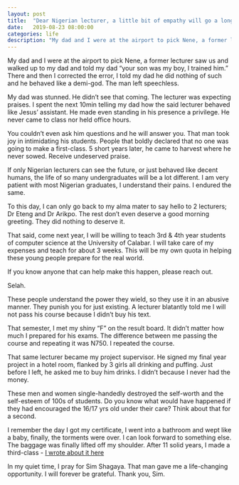 ```yaml
---
layout: post
title:  "Dear Nigerian lecturer, a little bit of empathy will go a long way."
date:   2019-08-23 08:00:00
categories: life
description: "My dad and I were at the airport to pick Nene, a former lecturer saw us and walked up to my dad and told my dad “your son was my boy, I trained him.”"
---
```


My dad and I were at the airport to pick Nene, a former lecturer saw us and walked up to my dad and told my dad “your son was my boy, I trained him.” There and then I corrected the error, I told my dad he did nothing of such and he behaved like a demi-god. The man left speechless.

My dad was stunned. He didn’t see that coming. The lecturer was expecting praises. I spent the next 10min telling my dad how the said lecturer behaved like Jesus’ assistant. He made even standing in his presence a privilege. He never came to class nor held office hours.

You couldn’t even ask him questions and he will answer you. That man took joy in intimidating his students. People that boldly declared that no one was going to make a first-class. 5 short years later, he came to harvest where he never sowed. Receive undeserved praise.

If only Nigerian lecturers can see the future, or just behaved like decent humans, the life of so many undergraduates will be a lot different. I am very patient with most Nigerian graduates, I understand their pains. I endured the same.

To this day, I can only go back to my alma mater to say hello to 2 lecturers; Dr Eteng and Dr Arikpo. The rest don’t even deserve a good morning greeting. They did nothing to deserve it.

That said, come next year, I will be willing to teach 3rd & 4th year students of computer science at the University of Calabar. I will take care of my expenses and teach for about 3 weeks. This will be my own quota in helping these young people prepare for the real world.

If you know anyone that can help make this happen, please reach out.

Selah.

These people understand the power they wield, so they use it in an abusive manner. They punish you for just existing. A lecturer blatantly told me I will not pass his course because I didn’t buy his text.

That semester, I met my shiny “F” on the result board. It didn’t matter how much I prepared for his exams. The difference between me passing the course and repeating it was N750. I repeated the course.

That same lecturer became my project supervisor. He signed my final year project in a hotel room, flanked by 3 girls all drinking and puffing. Just before I left, he asked me to buy him drinks. I didn’t because I never had the money.

These men and women single-handedly destroyed the self-worth and the self-esteem of 100s of students. Do you know what would have happened if they had encouraged the 16/17 yrs old under their care?
Think about that for a second.

I remember the day I got my certificate, I went into a bathroom and wept like a baby, finally, the torments were over. I can look forward to something else. The baggage was finally lifted off my shoulder. After 11 solid years, I made a third-class - [I wrote about it here](https://cyberomin.github.io/life/2016/11/07/chapter-three.html)

In my quiet time, I pray for Sim Shagaya. That man gave me a life-changing opportunity. I will forever be grateful. Thank you, Sim.